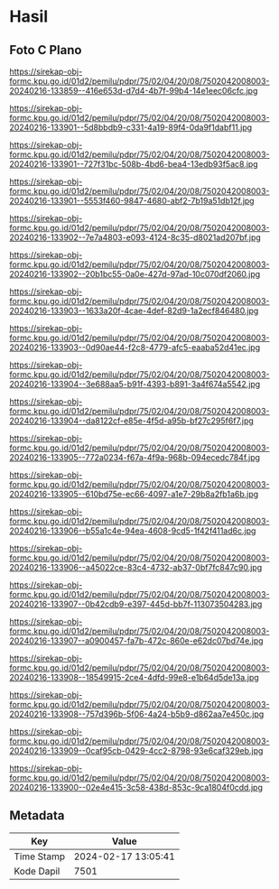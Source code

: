 # Hasil

## Foto C Plano

https://sirekap-obj-formc.kpu.go.id/01d2/pemilu/pdpr/75/02/04/20/08/7502042008003-20240216-133859--416e653d-d7d4-4b7f-99b4-14e1eec06cfc.jpg

https://sirekap-obj-formc.kpu.go.id/01d2/pemilu/pdpr/75/02/04/20/08/7502042008003-20240216-133901--5d8bbdb9-c331-4a19-89f4-0da9f1dabf11.jpg

https://sirekap-obj-formc.kpu.go.id/01d2/pemilu/pdpr/75/02/04/20/08/7502042008003-20240216-133901--727f31bc-508b-4bd6-bea4-13edb93f5ac8.jpg

https://sirekap-obj-formc.kpu.go.id/01d2/pemilu/pdpr/75/02/04/20/08/7502042008003-20240216-133901--5553f460-9847-4680-abf2-7b19a51db12f.jpg

https://sirekap-obj-formc.kpu.go.id/01d2/pemilu/pdpr/75/02/04/20/08/7502042008003-20240216-133902--7e7a4803-e093-4124-8c35-d8021ad207bf.jpg

https://sirekap-obj-formc.kpu.go.id/01d2/pemilu/pdpr/75/02/04/20/08/7502042008003-20240216-133902--20b1bc55-0a0e-427d-97ad-10c070df2060.jpg

https://sirekap-obj-formc.kpu.go.id/01d2/pemilu/pdpr/75/02/04/20/08/7502042008003-20240216-133903--1633a20f-4cae-4def-82d9-1a2ecf846480.jpg

https://sirekap-obj-formc.kpu.go.id/01d2/pemilu/pdpr/75/02/04/20/08/7502042008003-20240216-133903--0d90ae44-f2c8-4779-afc5-eaaba52d41ec.jpg

https://sirekap-obj-formc.kpu.go.id/01d2/pemilu/pdpr/75/02/04/20/08/7502042008003-20240216-133904--3e688aa5-b91f-4393-b891-3a4f674a5542.jpg

https://sirekap-obj-formc.kpu.go.id/01d2/pemilu/pdpr/75/02/04/20/08/7502042008003-20240216-133904--da8122cf-e85e-4f5d-a95b-bf27c295f6f7.jpg

https://sirekap-obj-formc.kpu.go.id/01d2/pemilu/pdpr/75/02/04/20/08/7502042008003-20240216-133905--772a0234-f67a-4f9a-968b-094ecedc784f.jpg

https://sirekap-obj-formc.kpu.go.id/01d2/pemilu/pdpr/75/02/04/20/08/7502042008003-20240216-133905--610bd75e-ec66-4097-a1e7-29b8a2fb1a6b.jpg

https://sirekap-obj-formc.kpu.go.id/01d2/pemilu/pdpr/75/02/04/20/08/7502042008003-20240216-133906--b55a1c4e-94ea-4608-9cd5-1f42f411ad6c.jpg

https://sirekap-obj-formc.kpu.go.id/01d2/pemilu/pdpr/75/02/04/20/08/7502042008003-20240216-133906--a45022ce-83c4-4732-ab37-0bf7fc847c90.jpg

https://sirekap-obj-formc.kpu.go.id/01d2/pemilu/pdpr/75/02/04/20/08/7502042008003-20240216-133907--0b42cdb9-e397-445d-bb7f-113073504283.jpg

https://sirekap-obj-formc.kpu.go.id/01d2/pemilu/pdpr/75/02/04/20/08/7502042008003-20240216-133907--a0900457-fa7b-472c-860e-e62dc07bd74e.jpg

https://sirekap-obj-formc.kpu.go.id/01d2/pemilu/pdpr/75/02/04/20/08/7502042008003-20240216-133908--18549915-2ce4-4dfd-99e8-e1b64d5de13a.jpg

https://sirekap-obj-formc.kpu.go.id/01d2/pemilu/pdpr/75/02/04/20/08/7502042008003-20240216-133908--757d396b-5f06-4a24-b5b9-d862aa7e450c.jpg

https://sirekap-obj-formc.kpu.go.id/01d2/pemilu/pdpr/75/02/04/20/08/7502042008003-20240216-133909--0caf95cb-0429-4cc2-8798-93e6caf329eb.jpg

https://sirekap-obj-formc.kpu.go.id/01d2/pemilu/pdpr/75/02/04/20/08/7502042008003-20240216-133900--02e4e415-3c58-438d-853c-9ca1804f0cdd.jpg


## Metadata

| Key        | Value               |
| ---------- | ------------------- |
| Time Stamp | 2024-02-17 13:05:41 |
| Kode Dapil | 7501                |



